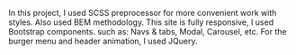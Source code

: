 In this project, I used SCSS preprocessor for more convenient work with 
styles. Also used BEM methodology. This site is fully responsive, I 
used Bootstrap components. such as: Navs & tabs, Modal, Carousel, etc.
For the burger menu and header animation, I used JQuery.
